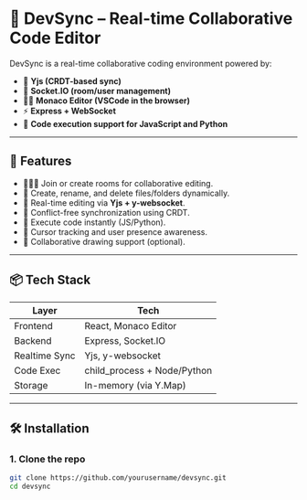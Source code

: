 # 🧠 DevSync – Real-time Collaborative Code Editor

DevSync is a real-time collaborative coding environment powered by:
- 🧠 **Yjs (CRDT-based sync)**
- 💬 **Socket.IO (room/user management)**
- 🧑‍💻 **Monaco Editor (VSCode in the browser)**
- ⚡ **Express + WebSocket**
- 🧪 **Code execution support for JavaScript and Python**

---

## 🚀 Features

- 🧑‍🤝‍🧑 Join or create rooms for collaborative editing.
- 📁 Create, rename, and delete files/folders dynamically.
- 📄 Real-time editing via **Yjs + y-websocket**.
- 🧠 Conflict-free synchronization using CRDT.
- 🧪 Execute code instantly (JS/Python).
- 🎯 Cursor tracking and user presence awareness.
- 🎨 Collaborative drawing support (optional).

---

## 📦 Tech Stack

| Layer         | Tech                       |
|---------------|----------------------------|
| Frontend      | React, Monaco Editor       |
| Backend       | Express, Socket.IO         |
| Realtime Sync | Yjs, y-websocket           |
| Code Exec     | child_process + Node/Python |
| Storage       | In-memory (via Y.Map)      |

---

## 🛠 Installation

### 1. Clone the repo

```bash
git clone https://github.com/yourusername/devsync.git
cd devsync
